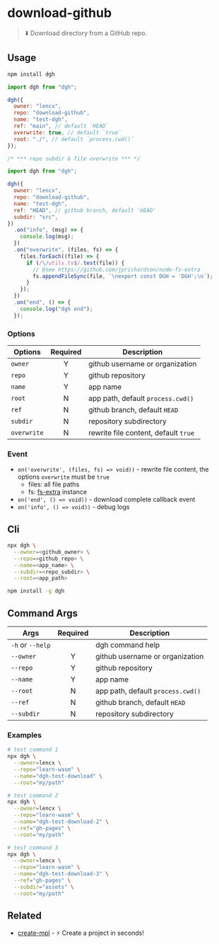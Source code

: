 # download-github

> ⬇️ Download directory from a GitHub repo.

## Usage

```bash
npm install dgh
```

```js
import dgh from "dgh";

dgh({
  owner: "lencx",
  repo: "download-github",
  name: "test-dgh",
  ref: "main", // default `HEAD`
  overwrite: true, // default `true`
  root: "./", // default `process.cwd()`
});
```

```js
/* *** repo subdir & file overwrite *** */

import dgh from "dgh";

dgh({
  owner: "lencx",
  repo: "download-github",
  name: "test-dgh",
  ref: "HEAD", // github branch, default 'HEAD'
  subdir: "src",
})
  .on("info", (msg) => {
    console.log(msg);
  })
  .on("overwrite", (files, fs) => {
    files.forEach((file) => {
      if (/\/utils.ts$/.test(file)) {
        // @see https://github.com/jprichardson/node-fs-extra
        fs.appendFileSync(file, `\nexport const DGH = 'DGH';\n`);
      }
    });
  })
  .on("end", () => {
    console.log("dgh end");
  });
```

### Options

| Options     | Required | Description                          |
| ----------- | :------: | ------------------------------------ |
| `owner`     |    Y     | github username or organization      |
| `repo`      |    Y     | github repository                    |
| `name`      |    Y     | app name                             |
| `root`      |    N     | app path, default `process.cwd()`    |
| `ref`       |    N     | github branch, default `HEAD`        |
| `subdir`    |    N     | repository subdirectory              |
| `overwrite` |    N     | rewrite file content, default `true` |

### Event

- `on('overwrite', (files, fs) => void))` - rewrite file content, the options `overwrite` must be `true`
  - files: all file paths
  - fs: [fs-extra](https://github.com/jprichardson/node-fs-extra) instance
- `on('end', () => void))` - download complete callback event
- `on('info', () => void))` - debug logs

## Cli

```bash
npx dgh \
  --owner=<github_owner> \
  --repo=<github_repo> \
  --name=<app_name> \
  --subdir=<repo_subdir> \
  --root=<app_path>
```

```bash
npm install -g dgh
```

## Command Args

| Args             | Required | Description                       |
| ---------------- | :------: | --------------------------------- |
| `-h` or `--help` |          | dgh command help                  |
| `--owner`        |    Y     | github username or organization   |
| `--repo`         |    Y     | github repository                 |
| `--name`         |    Y     | app name                          |
| `--root`         |    N     | app path, default `process.cwd()` |
| `--ref`          |    N     | github branch, default `HEAD`     |
| `--subdir`       |    N     | repository subdirectory           |

### Examples

```bash
# test command 1
npx dgh \
  --owner=lencx \
  --repo="learn-wasm" \
  --name="dgh-test-download" \
  --root="my/path"
```

```bash
# test command 2
npx dgh \
  --owner=lencx \
  --repo="learn-wasm" \
  --name="dgh-test-download-2" \
  --ref="gh-pages" \
  --root="my/path"
```

```bash
# test command 3
npx dgh \
  --owner=lencx \
  --repo="learn-wasm" \
  --name="dgh-test-download-3" \
  --ref="gh-pages" \
  --subdir="assets" \
  --root="my/path"
```

## Related

- [create-mpl](https://github.com/lencx/create-mpl) - ⚡️ Create a project in seconds!

